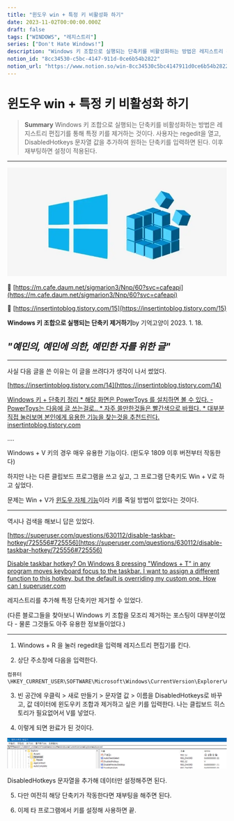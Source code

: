 ```yaml
---
title: "윈도우 win + 특정 키 비활성화 하기"
date: 2023-11-02T00:00:00.000Z
draft: false
tags: ["WINDOWS", "레지스트리"]
series: ["Don't Hate Windows!"]
description: "Windows 키 조합으로 실행되는 단축키를 비활성화하는 방법은 레지스트리 편집기를 통해 특정 키를 제거하는 것이다. 사용자는 regedit을 열고, DisabledHotkeys 문자열 값을 추가하여 원하는 단축키를 입력하면 된다. 이후 재부팅하면 설정이 적용된다."
notion_id: "8cc34530-c5bc-4147-911d-0ce6b54b2822"
notion_url: "https://www.notion.so/win-8cc34530c5bc4147911d0ce6b54b2822"
---
```


# 윈도우 win + 특정 키 비활성화 하기

> **Summary**
> Windows 키 조합으로 실행되는 단축키를 비활성화하는 방법은 레지스트리 편집기를 통해 특정 키를 제거하는 것이다. 사용자는 regedit을 열고, DisabledHotkeys 문자열 값을 추가하여 원하는 단축키를 입력하면 된다. 이후 재부팅하면 설정이 적용된다.

---

![Image](image_a1014937369c.png)

🔗 [https://m.cafe.daum.net/sigmarion3/Nnp/60?svc=cafeapi](https://m.cafe.daum.net/sigmarion3/Nnp/60?svc=cafeapi)

🔗 [https://insertintoblog.tistory.com/15](https://insertintoblog.tistory.com/15)

**Windows 키 조합으로 실행되는 단축키 제거하기**by 기억고양이 2023. 1. 18.

## *"예민의, 예민에 의한, 예민한 자를 위한 글"*

---

사실 다음 글을 쓴 이유는 이 글을 쓰려다가 생각이 나서 썼었다.

[https://insertintoblog.tistory.com/14](https://insertintoblog.tistory.com/14)

[](https://insertintoblog.tistory.com/14)[
](https://insertintoblog.tistory.com/14)[Windows 키 + 단축키 정리](https://insertintoblog.tistory.com/14)[
](https://insertintoblog.tistory.com/14)[* 해당 화면은 PowerToys 를 설치하면 볼 수 있다. - PowerToys는 다음에 글 쓰는걸로.. * 자주 쓸만한것들은 빨간색으로 바꿨다. * 대부분 직접 눌러보며 본인에게 유용한 기능을 찾는것을 추천드린다.](https://insertintoblog.tistory.com/14)[
](https://insertintoblog.tistory.com/14)[insertintoblog.tistory.com](https://insertintoblog.tistory.com/14)

....

Windows + V 키의 경우 매우 유용한 기능이다. (윈도우 1809 이후 버전부터 작동한다)

하지만 나는 다른 클립보드 프로그램을 쓰고 싶고, 그 프로그램 단축키도 Win + V로 하고 싶었다.

문제는 Win + V가 <u>윈도우 자체 기능</u>이라 키를 죽일 방법이 없었다는 것이다.

---

역시나 검색을 해보니 답은 있었다.

[https://superuser.com/questions/630112/disable-taskbar-hotkey/725556#725556](https://superuser.com/questions/630112/disable-taskbar-hotkey/725556#725556)

[](https://superuser.com/questions/630112/disable-taskbar-hotkey/725556#725556)[
](https://superuser.com/questions/630112/disable-taskbar-hotkey/725556#725556)[Disable taskbar hotkey?](https://superuser.com/questions/630112/disable-taskbar-hotkey/725556#725556)[
](https://superuser.com/questions/630112/disable-taskbar-hotkey/725556#725556)[On Windows 8 pressing "Windows + T" in any program moves keyboard focus to the taskbar. I want to assign a different function to this hotkey, but the default is overriding my custom one. How can I](https://superuser.com/questions/630112/disable-taskbar-hotkey/725556#725556)[
](https://superuser.com/questions/630112/disable-taskbar-hotkey/725556#725556)[superuser.com](https://superuser.com/questions/630112/disable-taskbar-hotkey/725556#725556)

레지스트리를 추가해 특정 단축키만 제거할 수 있었다.

(다른 블로그들을 찾아보니 Windows 키 조합을 모조리 제거하는 포스팅이 대부분이었다 - 물론 그것들도 아주 유용한 정보들이었다.)

---

1. Windows + R 을 눌러 regedit을 입력해 레지스트리 편집기를 킨다.

2. 상단 주소창에 다음을 입력한다.

```plain text
컴퓨터\HKEY_CURRENT_USER\SOFTWARE\Microsoft\Windows\CurrentVersion\Explorer\Advanced
```

3. 빈 공간에 우클릭 > 새로 만들기 > 문자열 값 > 이름을 DisabledHotkeys로 바꾸고, 값 데이터에 윈도우키 조합과 제거하고 싶은 키를 입력한다. 나는 클립보드 히스토리가 필요없어서 V를 넣었다.

4. 이렇게 되면 완료가 된 것이다.

![Image](image_2eb3ca05a755.png)

DisabledHotkeys 문자열을 추가해 데이터만 설정해주면 된다.

5. 다만 여전히 해당 단축키가 작동한다면 재부팅을 해주면 된다.

6. 이제 타 프로그램에서 키를 설정해 사용하면 끝.

